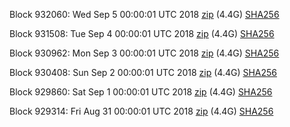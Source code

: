 Block 932060: Wed Sep  5 00:00:01 UTC 2018 [zip](https://dash-bootstrap.ams3.digitaloceanspaces.com/mainnet/2018-09-05/bootstrap.dat.zip) (4.4G) [SHA256](https://dash-bootstrap.ams3.digitaloceanspaces.com/mainnet/2018-09-05/sha256.txt)

Block 931508: Tue Sep  4 00:00:01 UTC 2018 [zip](https://dash-bootstrap.ams3.digitaloceanspaces.com/mainnet/2018-09-04/bootstrap.dat.zip) (4.4G) [SHA256](https://dash-bootstrap.ams3.digitaloceanspaces.com/mainnet/2018-09-04/sha256.txt)

Block 930962: Mon Sep  3 00:00:01 UTC 2018 [zip](https://dash-bootstrap.ams3.digitaloceanspaces.com/mainnet/2018-09-03/bootstrap.dat.zip) (4.4G) [SHA256](https://dash-bootstrap.ams3.digitaloceanspaces.com/mainnet/2018-09-03/sha256.txt)

Block 930408: Sun Sep  2 00:00:01 UTC 2018 [zip](https://dash-bootstrap.ams3.digitaloceanspaces.com/mainnet/2018-09-02/bootstrap.dat.zip) (4.4G) [SHA256](https://dash-bootstrap.ams3.digitaloceanspaces.com/mainnet/2018-09-02/sha256.txt)

Block 929860: Sat Sep  1 00:00:01 UTC 2018 [zip](https://dash-bootstrap.ams3.digitaloceanspaces.com/mainnet/2018-09-01/bootstrap.dat.zip) (4.4G) [SHA256](https://dash-bootstrap.ams3.digitaloceanspaces.com/mainnet/2018-09-01/sha256.txt)

Block 929314: Fri Aug 31 00:00:01 UTC 2018 [zip](https://dash-bootstrap.ams3.digitaloceanspaces.com/mainnet/2018-08-31/bootstrap.dat.zip) (4.4G) [SHA256](https://dash-bootstrap.ams3.digitaloceanspaces.com/mainnet/2018-08-31/sha256.txt)
